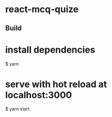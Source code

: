# react-mcq-quize

## Build 

# install dependencies
$ yarn

# serve with hot reload at localhost:3000
$ yarn start
